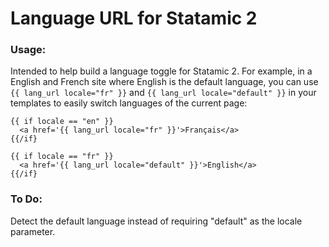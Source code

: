 # Language URL for Statamic 2

### Usage:
Intended to help build a language toggle for Statamic 2. For example, in a English and French site where English is the default language, you can use `{{ lang_url locale="fr" }}`  and `{{ lang_url locale="default" }}` in your templates to easily switch languages of the current page:
```
{{ if locale == "en" }}
  <a href='{{ lang_url locale="fr" }}'>Français</a>
{{/if}

{{ if locale == "fr" }}
  <a href='{{ lang_url locale="default" }}'>English</a>
{{/if}
```
### To Do:
Detect the default language instead of requiring "default" as the locale parameter.
